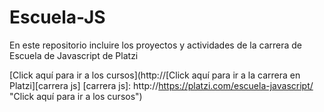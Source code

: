 # Escuela-JS

En este repositorio incluire los proyectos y actividades de la carrera de Escuela de Javascript de Platzi

[Click aquí para ir a los cursos](http://[Click aquí para ir a la carrera en Platzi][carrera js] [carrera js]: http://https://platzi.com/escuela-javascript/ "Click aquí para ir a los cursos")